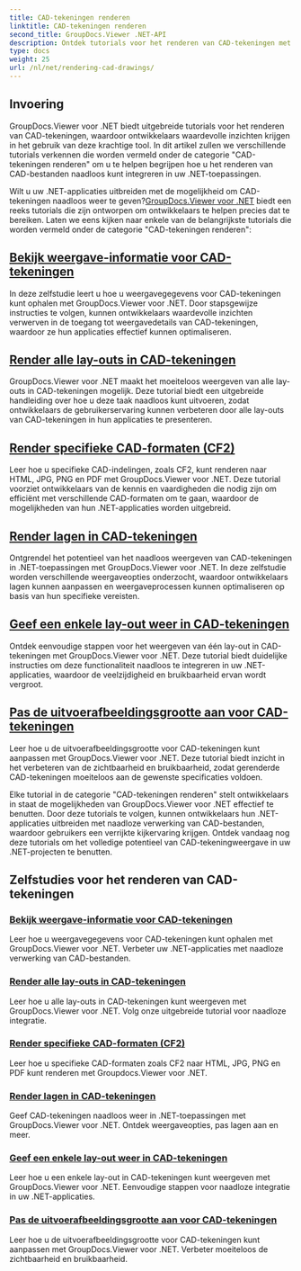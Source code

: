 ```yaml
---
title: CAD-tekeningen renderen
linktitle: CAD-tekeningen renderen
second_title: GroupDocs.Viewer .NET-API
description: Ontdek tutorials voor het renderen van CAD-tekeningen met GroupDocs.Viewer voor .NET. Leer hoe u .NET-toepassingen kunt verbeteren met naadloze verwerking van CAD-bestanden.
type: docs
weight: 25
url: /nl/net/rendering-cad-drawings/
---
```


## Invoering

GroupDocs.Viewer voor .NET biedt uitgebreide tutorials voor het renderen van CAD-tekeningen, waardoor ontwikkelaars waardevolle inzichten krijgen in het gebruik van deze krachtige tool. In dit artikel zullen we verschillende tutorials verkennen die worden vermeld onder de categorie "CAD-tekeningen renderen" om u te helpen begrijpen hoe u het renderen van CAD-bestanden naadloos kunt integreren in uw .NET-toepassingen.

Wilt u uw .NET-applicaties uitbreiden met de mogelijkheid om CAD-tekeningen naadloos weer te geven?[GroupDocs.Viewer voor .NET](#) biedt een reeks tutorials die zijn ontworpen om ontwikkelaars te helpen precies dat te bereiken. Laten we eens kijken naar enkele van de belangrijkste tutorials die worden vermeld onder de categorie "CAD-tekeningen renderen":

## [Bekijk weergave-informatie voor CAD-tekeningen](./get-view-info-cad-drawing/)
In deze zelfstudie leert u hoe u weergavegegevens voor CAD-tekeningen kunt ophalen met GroupDocs.Viewer voor .NET. Door stapsgewijze instructies te volgen, kunnen ontwikkelaars waardevolle inzichten verwerven in de toegang tot weergavedetails van CAD-tekeningen, waardoor ze hun applicaties effectief kunnen optimaliseren.

## [Render alle lay-outs in CAD-tekeningen](./render-all-layouts-cad/)
GroupDocs.Viewer voor .NET maakt het moeiteloos weergeven van alle lay-outs in CAD-tekeningen mogelijk. Deze tutorial biedt een uitgebreide handleiding over hoe u deze taak naadloos kunt uitvoeren, zodat ontwikkelaars de gebruikerservaring kunnen verbeteren door alle lay-outs van CAD-tekeningen in hun applicaties te presenteren.

## [Render specifieke CAD-formaten (CF2)](./render-specific-cad-formats/)
Leer hoe u specifieke CAD-indelingen, zoals CF2, kunt renderen naar HTML, JPG, PNG en PDF met GroupDocs.Viewer voor .NET. Deze tutorial voorziet ontwikkelaars van de kennis en vaardigheden die nodig zijn om efficiënt met verschillende CAD-formaten om te gaan, waardoor de mogelijkheden van hun .NET-applicaties worden uitgebreid.

## [Render lagen in CAD-tekeningen](./render-layers-cad/)
Ontgrendel het potentieel van het naadloos weergeven van CAD-tekeningen in .NET-toepassingen met GroupDocs.Viewer voor .NET. In deze zelfstudie worden verschillende weergaveopties onderzocht, waardoor ontwikkelaars lagen kunnen aanpassen en weergaveprocessen kunnen optimaliseren op basis van hun specifieke vereisten.

## [Geef een enkele lay-out weer in CAD-tekeningen](./render-single-layout-cad/)
Ontdek eenvoudige stappen voor het weergeven van één lay-out in CAD-tekeningen met GroupDocs.Viewer voor .NET. Deze tutorial biedt duidelijke instructies om deze functionaliteit naadloos te integreren in uw .NET-applicaties, waardoor de veelzijdigheid en bruikbaarheid ervan wordt vergroot.

## [Pas de uitvoerafbeeldingsgrootte aan voor CAD-tekeningen](./adjust-output-image-size-cad/)
Leer hoe u de uitvoerafbeeldingsgrootte voor CAD-tekeningen kunt aanpassen met GroupDocs.Viewer voor .NET. Deze tutorial biedt inzicht in het verbeteren van de zichtbaarheid en bruikbaarheid, zodat gerenderde CAD-tekeningen moeiteloos aan de gewenste specificaties voldoen.

Elke tutorial in de categorie "CAD-tekeningen renderen" stelt ontwikkelaars in staat de mogelijkheden van GroupDocs.Viewer voor .NET effectief te benutten. Door deze tutorials te volgen, kunnen ontwikkelaars hun .NET-applicaties uitbreiden met naadloze verwerking van CAD-bestanden, waardoor gebruikers een verrijkte kijkervaring krijgen. Ontdek vandaag nog deze tutorials om het volledige potentieel van CAD-tekeningweergave in uw .NET-projecten te benutten.

## Zelfstudies voor het renderen van CAD-tekeningen
### [Bekijk weergave-informatie voor CAD-tekeningen](./get-view-info-cad-drawing/)
Leer hoe u weergavegegevens voor CAD-tekeningen kunt ophalen met GroupDocs.Viewer voor .NET. Verbeter uw .NET-applicaties met naadloze verwerking van CAD-bestanden.
### [Render alle lay-outs in CAD-tekeningen](./render-all-layouts-cad/)
Leer hoe u alle lay-outs in CAD-tekeningen kunt weergeven met GroupDocs.Viewer voor .NET. Volg onze uitgebreide tutorial voor naadloze integratie.
### [Render specifieke CAD-formaten (CF2)](./render-specific-cad-formats/)
Leer hoe u specifieke CAD-formaten zoals CF2 naar HTML, JPG, PNG en PDF kunt renderen met Groupdocs.Viewer voor .NET.
### [Render lagen in CAD-tekeningen](./render-layers-cad/)
Geef CAD-tekeningen naadloos weer in .NET-toepassingen met GroupDocs.Viewer voor .NET. Ontdek weergaveopties, pas lagen aan en meer.
### [Geef een enkele lay-out weer in CAD-tekeningen](./render-single-layout-cad/)
Leer hoe u een enkele lay-out in CAD-tekeningen kunt weergeven met GroupDocs.Viewer voor .NET. Eenvoudige stappen voor naadloze integratie in uw .NET-applicaties.
### [Pas de uitvoerafbeeldingsgrootte aan voor CAD-tekeningen](./adjust-output-image-size-cad/)
Leer hoe u de uitvoerafbeeldingsgrootte voor CAD-tekeningen kunt aanpassen met GroupDocs.Viewer voor .NET. Verbeter moeiteloos de zichtbaarheid en bruikbaarheid.